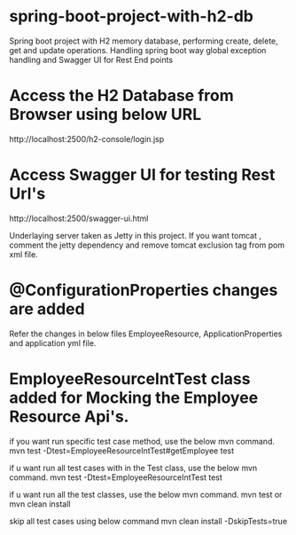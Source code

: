 # spring-boot-project-with-h2-db
Spring boot project with H2 memory database, performing create, delete, get and update operations. 
Handling spring boot way global exception handling and Swagger UI for Rest End points

# Access the H2 Database from Browser using below URL
http://localhost:2500/h2-console/login.jsp

# Access Swagger UI for testing Rest Url's
http://localhost:2500/swagger-ui.html

Underlaying server taken as Jetty in this project. If you want tomcat , comment the jetty dependency and remove tomcat exclusion tag from pom xml file.

# @ConfigurationProperties changes are added
Refer the changes in below files
EmployeeResource, ApplicationProperties and application yml file.

# EmployeeResourceIntTest class added for Mocking the Employee Resource Api's.

if you want run specific test case method, use the below mvn command.
mvn test -Dtest=EmployeeResourceIntTest#getEmployee test

if u want run all test cases with in the Test class, use the below mvn command.
mvn test -Dtest=EmployeeResourceIntTest test

if u want run all the test classes, use the below mvn command.
mvn test or mvn clean install 

skip all test cases using below command
mvn clean install -DskipTests=true
